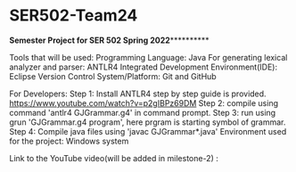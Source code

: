 # SER502-Team24

********************************Semester Project for SER 502 Spring 2022******************************************

Tools that will be used:
Programming Language: Java
For generating lexical analyzer and parser: ANTLR4 
Integrated Development Environment(IDE): Eclipse 
Version Control System/Platform: Git and GitHub

For Developers:
Step 1: 
Install ANTLR4 step by step guide is provided.
https://www.youtube.com/watch?v=p2gIBPz69DM
Step 2:
compile using command 'antlr4 GJGrammar.g4' in command prompt.
Step 3:
run using grun 'GJGrammar.g4 program', here prgram is starting symbol of grammar.
Step 4:
Compile java files using 'javac GJGrammar*.java'
Environment used for the project: Windows system
 
Link to the YouTube video(will be added in milestone-2) : 
